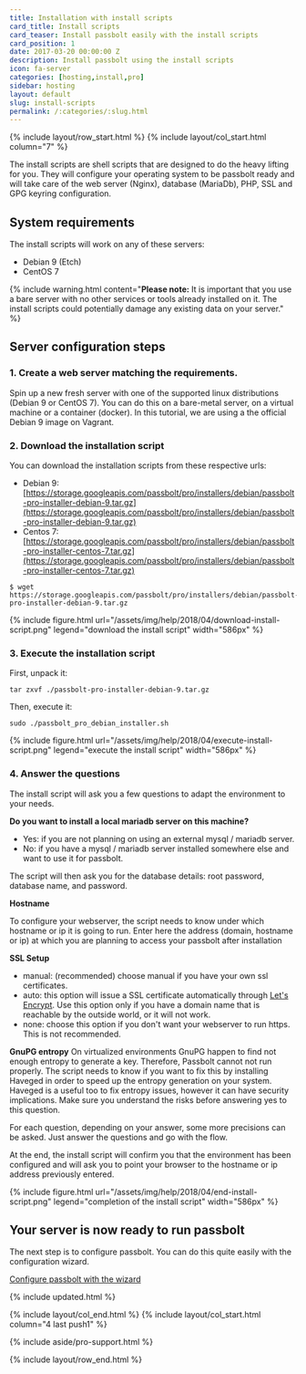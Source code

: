 ```yaml
---
title: Installation with install scripts
card_title: Install scripts
card_teaser: Install passbolt easily with the install scripts
card_position: 1
date: 2017-03-20 00:00:00 Z
description: Install passbolt using the install scripts
icon: fa-server
categories: [hosting,install,pro]
sidebar: hosting
layout: default
slug: install-scripts
permalink: /:categories/:slug.html
---
```


{% include layout/row_start.html %}
{% include layout/col_start.html column="7" %}

The install scripts are shell scripts that are designed to do the heavy lifting for you. They will configure your
operating system to be passbolt ready and will take care of the web server (Nginx), database (MariaDb), PHP, SSL and GPG keyring configuration.

## System requirements
The install scripts will work on any of these servers:
- Debian 9 (Etch)
- CentOS 7

{% include warning.html
    content="**Please note:** It is important that you use a bare server with no other services or tools already installed on it. The install scripts could potentially damage any existing data on your server."
%}

## Server configuration steps
### 1. Create a web server matching the requirements.
Spin up a new fresh server with one of the supported linux distributions (Debian 9 or CentOS 7). You can do this on a bare-metal server, on a virtual machine or a container (docker).
In this tutorial, we are using a the official Debian 9 image on Vagrant.

### 2. Download the installation script
You can download the installation scripts from these respective urls:
- Debian 9: [https://storage.googleapis.com/passbolt/pro/installers/debian/passbolt-pro-installer-debian-9.tar.gz](https://storage.googleapis.com/passbolt/pro/installers/debian/passbolt-pro-installer-debian-9.tar.gz)
- Centos 7: [https://storage.googleapis.com/passbolt/pro/installers/debian/passbolt-pro-installer-centos-7.tar.gz](https://storage.googleapis.com/passbolt/pro/installers/debian/passbolt-pro-installer-centos-7.tar.gz)

```shell
$ wget https://storage.googleapis.com/passbolt/pro/installers/debian/passbolt-pro-installer-debian-9.tar.gz
```
{% include figure.html
    url="/assets/img/help/2018/04/download-install-script.png"
    legend="download the install script"
    width="586px"
%}

### 3. Execute the installation script
First, unpack it:
```
tar zxvf ./passbolt-pro-installer-debian-9.tar.gz
```
Then, execute it:
```
sudo ./passbolt_pro_debian_installer.sh
```
{% include figure.html
    url="/assets/img/help/2018/04/execute-install-script.png"
    legend="execute the install script"
    width="586px"
%}

### 4. Answer the questions
The install script will ask you a few questions to adapt the environment to your needs.

**Do you want to install a local mariadb server on this machine?**
- Yes: if you are not planning on using an external mysql / mariadb server. 
- No: if you have a mysql / mariadb server installed somewhere else and want to use it for passbolt.

The script will then ask you for the database details: root password, database name, and password.

**Hostname**

To configure your webserver, the script needs to know under which hostname or ip it is going to run. Enter here
the address (domain, hostname or ip) at which you are planning to access your passbolt after installation

**SSL Setup**

- manual: (recommended) choose manual if you have your own ssl certificates.
- auto: this option will issue a SSL certificate automatically through [Let's Encrypt](https://letsencrypt.org). Use this option 
only if you have a domain name that is reachable by the outside world, or it will not work.
- none: choose this option if you don't want your webserver to run https. This is not recommended.

**GnuPG entropy**
On virtualized environments GnuPG happen to find not enough entropy to generate a key. Therefore, Passbolt cannot not run properly.
The script needs to know if you want to fix this by installing Haveged in order to speed up the entropy generation on your system. 
Haveged is a useful too to fix entropy issues, however it can have security implications. Make sure you understand the risks before answering yes to this question.

For each question, depending on your answer, some more precisions can be asked. Just answer the questions and go with the flow.

At the end, the install script will confirm you that the environment has been configured and will ask you to point your browser to 
the hostname or ip address previously entered.

{% include figure.html
    url="/assets/img/help/2018/04/end-install-script.png"
    legend="completion of the install script"
    width="586px"
%}

## Your server is now ready to run passbolt

The next step is to configure passbolt. You can do this quite easily with the configuration wizard.

<a href="/hosting/install/wizard" class="button primary">Configure passbolt with the wizard</a>

{% include updated.html %}

{% include layout/col_end.html %}
{% include layout/col_start.html column="4 last push1" %}

{% include aside/pro-support.html %}

{% include layout/row_end.html %}
